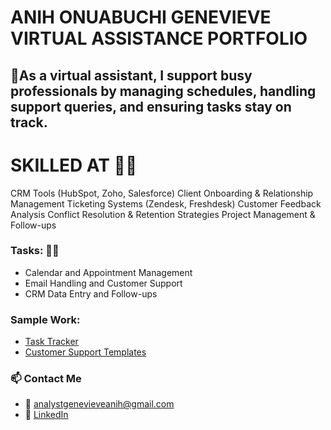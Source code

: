 # ANIH ONUABUCHI GENEVIEVE VIRTUAL ASSISTANCE PORTFOLIO

## 💼As a virtual assistant, I support busy professionals by managing schedules, handling support queries, and ensuring tasks stay on track.

# SKILLED AT 💌👜
CRM Tools (HubSpot, Zoho, Salesforce)
Client Onboarding & Relationship Management
Ticketing Systems (Zendesk, Freshdesk)
Customer Feedback Analysis
Conflict Resolution & Retention Strategies
Project Management & Follow-ups

### Tasks: 💝💝
- Calendar and Appointment Management
- Email Handling and Customer Support
- CRM Data Entry and Follow-ups

### Sample Work:
- [Task Tracker](./virtual-assistant-portfolio/task-tracking)
- [Customer Support Templates](./virtual-assistant-portfolio/customer-support-responses)

### 📫 Contact Me
- 📧 analystgenevieveanih@gmail.com  
- 🔗 [LinkedIn](https://www.linkedin.com/in/anihgenevievedataanalysis)
